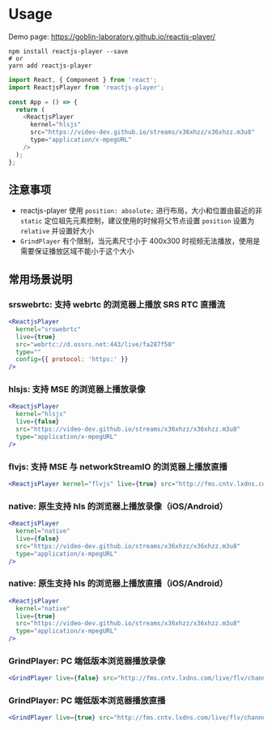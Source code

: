 # Usage

Demo page: https://goblin-laboratory.github.io/reactjs-player/

```
npm install reactjs-player --save
# or
yarn add reactjs-player
```

```js
import React, { Component } from 'react';
import ReactjsPlayer from 'reactjs-player';

const App = () => {
  return (
    <ReactjsPlayer
      kernel="hlsjs"
      src="https://video-dev.github.io/streams/x36xhzz/x36xhzz.m3u8"
      type="application/x-mpegURL"
    />
  );
};
```

## 注意事项

- reactjs-player 使用 `position: absolute;` 进行布局，大小和位置由最近的非 `static` 定位祖先元素控制，建议使用的时候将父节点设置 `position` 设置为 `relative` 并设置好大小
- `GrindPlayer` 有个限制，当元素尺寸小于 400x300 时视频无法播放，使用是需要保证播放区域不能小于这个大小

## 常用场景说明

### srswebrtc: 支持 webrtc 的浏览器上播放 SRS RTC 直播流

```jsx
<ReactjsPlayer
  kernel="srswebrtc"
  live={true}
  src="webrtc://d.ossrs.net:443/live/fa287f50"
  type=""
  config={{ protocol: 'https:' }}
/>
```

### hlsjs: 支持 MSE 的浏览器上播放录像

```jsx
<ReactjsPlayer
  kernel="hlsjs"
  live={false}
  src="https://video-dev.github.io/streams/x36xhzz/x36xhzz.m3u8"
  type="application/x-mpegURL"
/>
```

### flvjs: 支持 MSE 与 networkStreamIO 的浏览器上播放直播

```jsx
<ReactjsPlayer kernel="flvjs" live={true} src="http://fms.cntv.lxdns.com/live/flv/channel89.flv" type="video/x-flv" />
```

### native: 原生支持 hls 的浏览器上播放录像（iOS/Android）

```jsx
<ReactjsPlayer
  kernel="native"
  live={false}
  src="https://video-dev.github.io/streams/x36xhzz/x36xhzz.m3u8"
  type="application/x-mpegURL"
/>
```

### native: 原生支持 hls 的浏览器上播放直播（iOS/Android）

```jsx
<ReactjsPlayer
  kernel="native"
  live={true}
  src="https://video-dev.github.io/streams/x36xhzz/x36xhzz.m3u8"
  type="application/x-mpegURL"
/>
```

### GrindPlayer: PC 端低版本浏览器播放录像

```jsx
<GrindPlayer live={false} src="http://fms.cntv.lxdns.com/live/flv/channel89.flv" type="video/rtmp" />
```

### GrindPlayer: PC 端低版本浏览器播放直播

```jsx
<GrindPlayer live={true} src="http://fms.cntv.lxdns.com/live/flv/channel89.flv" type="video/x-flv" />
```
